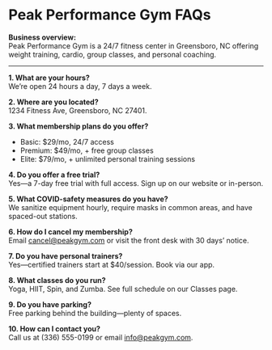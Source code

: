 # Peak Performance Gym FAQs

**Business overview:**  
Peak Performance Gym is a 24/7 fitness center in Greensboro, NC offering weight training, cardio, group classes, and personal coaching.

---

**1. What are your hours?**  
We’re open 24 hours a day, 7 days a week.

**2. Where are you located?**  
1234 Fitness Ave, Greensboro, NC 27401.

**3. What membership plans do you offer?**  
- Basic: $29/mo, 24/7 access  
- Premium: $49/mo, + free group classes  
- Elite: $79/mo, + unlimited personal training sessions

**4. Do you offer a free trial?**  
Yes—a 7-day free trial with full access. Sign up on our website or in-person.

**5. What COVID-safety measures do you have?**  
We sanitize equipment hourly, require masks in common areas, and have spaced-out stations.

**6. How do I cancel my membership?**  
Email cancel@peakgym.com or visit the front desk with 30 days’ notice.

**7. Do you have personal trainers?**  
Yes—certified trainers start at $40/session. Book via our app.

**8. What classes do you run?**  
Yoga, HIIT, Spin, and Zumba. See full schedule on our Classes page.

**9. Do you have parking?**  
Free parking behind the building—plenty of spaces.

**10. How can I contact you?**  
Call us at (336) 555-0199 or email info@peakgym.com.
